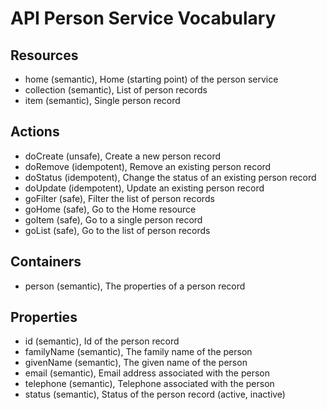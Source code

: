 # API Person Service Vocabulary

## Resources
* home (semantic), Home (starting point) of the person service
* collection (semantic), List of person records
* item (semantic), Single person record

## Actions
* doCreate (unsafe), Create a new person record
* doRemove (idempotent), Remove an existing person record
* doStatus (idempotent), Change the status of an existing person record
* doUpdate (idempotent), Update an existing person record
* goFilter (safe), Filter the list of person records
* goHome (safe), Go to the Home resource
* goItem (safe), Go to a single person record
* goList (safe), Go to the list of person records

## Containers
* person (semantic), The properties of a person record

## Properties
* id (semantic), Id of the person record
* familyName (semantic), The family name of the person
* givenName (semantic), The given name of the person
* email (semantic), Email address associated with the person
* telephone (semantic), Telephone associated with the person
* status (semantic), Status of the person record (active, inactive)

